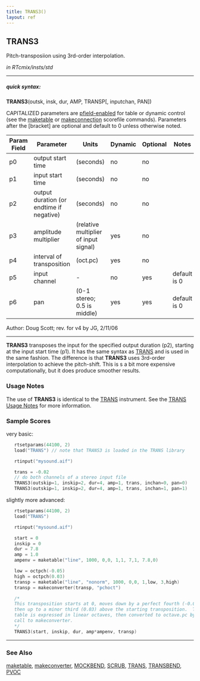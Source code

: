 ```yaml
---
title: TRANS3()
layout: ref
---
```


## TRANS3

Pitch-transposiion using 3rd-order interpolation.

*in RTcmix/insts/std*  
  

-----

##### quick syntax:

**TRANS3**(outsk, insk, dur, AMP, TRANSP\[, inputchan, PAN\])

CAPITALIZED parameters are [pfield-enabled](pfield-enabled.html) for
table or dynamic control (see the
[maketable](../scorefile/maketable.html) or
[makeconnection](../scorefile/makeconnection.html) scorefile
commands). Parameters after the \[bracket\] are optional and default to
0 unless otherwise noted.


Param Field	| Parameter | Units | Dynamic | Optional | Notes
----------- | --------- | ----- | -------- | --------- | ---------
p0 | output start time | (seconds) | no | no | 
p1 | input start time | (seconds) | no | no | 
p2 | output duration (or endtime if negative) | (seconds) | no | no | 
p3 | amplitude multiplier | (relative multiplier of input signal) | yes | no | 
p4 | interval of transposition | (oct.pc) | yes | no | 
p5 | input channel |  -  | no | yes | default is 0 | 
p6 | pan | (0-1 stereo; 0.5 is middle) | yes | yes | default is 0 | 

   Author: Doug Scott; rev. for v4 by JG, 2/11/06

  

-----

  
**TRANS3** transposes the input for the specified output duration (p2),
starting at the input start time (p1). It has the same syntax as
[TRANS](TRANS.html) and is used in the same fashion. The difference is
that **TRANS3** uses 3rd-order interpolation to achieve the pitch-shift.
This is s a bit more expensive computationally, but it does produce
smoother results.

### Usage Notes

The use of **TRANS3** is identical to the [TRANS](TRANS.html)
instrument. See the [TRANS Usage Notes](TRANS.html#usage_notes) for more
information.

### Sample Scores

very basic:

```cpp
   rtsetparams(44100, 2)
   load("TRANS") // note that TRANS3 is loaded in the TRANS library

   rtinput("mysound.aif")

   trans = -0.02
   // do both channels of a stereo input file
   TRANS3(outskip=1, inskip=2, dur=4, amp=1, trans, inchan=0, pan=0)
   TRANS3(outskip=1, inskip=2, dur=4, amp=1, trans, inchan=1, pan=1)
```

  
  
slightly more advanced:

```cpp
   rtsetparams(44100, 2)
   load("TRANS")

   rtinput("mysound.aif")

   start = 0
   inskip = 0
   dur = 7.8
   amp = 1.0
   ampenv = maketable("line", 1000, 0,0, 1,1, 7,1, 7.8,0)

   low = octpch(-0.05)
   high = octpch(0.03)
   transp = maketable("line", "nonorm", 1000, 0,0, 1,low, 3,high)
   transp = makeconverter(transp, "pchoct")

   /*
   This transposition starts at 0, moves down by a perfect fourth (-0.05),
   then up to a minor third (0.03) above the starting transposition.  The
   table is expressed in linear octaves, then converted to octave.pc by the
   call to makeconverter.
   */
   TRANS3(start, inskip, dur, amp*ampenv, transp)
```

  

-----

### See Also

[maketable](../scorefile/maketable.html),
[makeconverter](../scorefile/makeconverter.html),
[MOCKBEND](MOCKBEND.html), [SCRUB](SCRUB.html), [TRANS](TRANS.html),
[TRANSBEND](TRANSBEND.html), [PVOC](PVOC.html)
